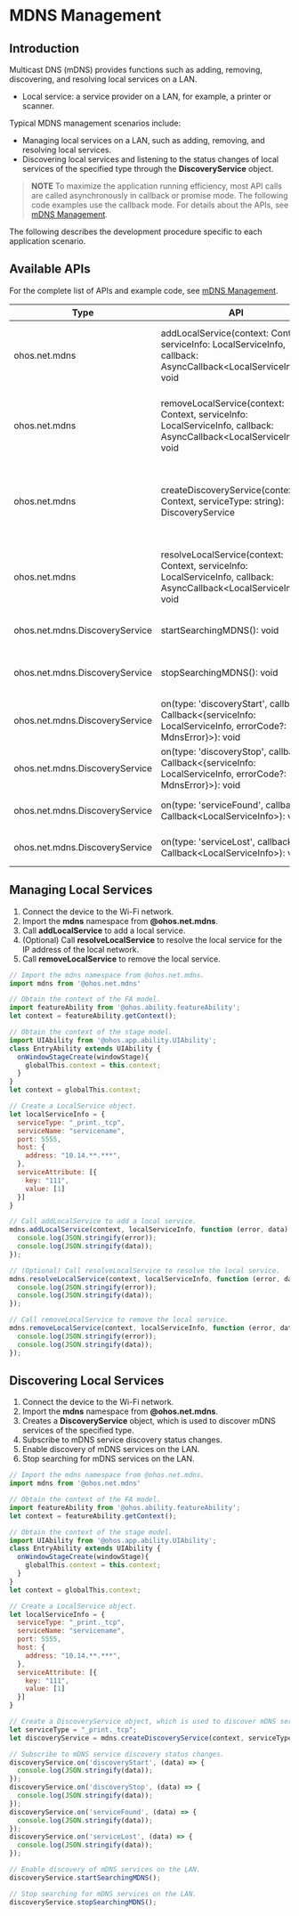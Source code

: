 # MDNS Management

## Introduction

Multicast DNS (mDNS) provides functions such as adding, removing, discovering, and resolving local services on a LAN.
- Local service: a service provider on a LAN, for example, a printer or scanner.

Typical MDNS management scenarios include:

- Managing local services on a LAN, such as adding, removing, and resolving local services.
- Discovering local services and listening to the status changes of local services of the specified type through the **DiscoveryService** object.

> **NOTE**
> To maximize the application running efficiency, most API calls are called asynchronously in callback or promise mode. The following code examples use the callback mode. For details about the APIs, see [mDNS Management](../reference/apis/js-apis-net-mdns.md).

The following describes the development procedure specific to each application scenario.

## Available APIs

For the complete list of APIs and example code, see [mDNS Management](../reference/apis/js-apis-net-mdns.md).

| Type| API| Description|
| ---- | ---- | ---- |
| ohos.net.mdns | addLocalService(context: Context, serviceInfo: LocalServiceInfo, callback: AsyncCallback\<LocalServiceInfo>): void | Adds an mDNS service. This API uses an asynchronous callback to return the result.|
| ohos.net.mdns | removeLocalService(context: Context, serviceInfo: LocalServiceInfo, callback: AsyncCallback\<LocalServiceInfo>): void | Removes an mDNS service. This API uses an asynchronous callback to return the result.|
| ohos.net.mdns | createDiscoveryService(context: Context, serviceType: string): DiscoveryService | Creates a **DiscoveryService** object, which is used to discover mDNS services of the specified type.|
| ohos.net.mdns | resolveLocalService(context: Context, serviceInfo: LocalServiceInfo, callback: AsyncCallback\<LocalServiceInfo>): void | Resolves an mDNS service. This API uses an asynchronous callback to return the result.|
| ohos.net.mdns.DiscoveryService | startSearchingMDNS(): void | Searches for mDNS services on the LAN.|
| ohos.net.mdns.DiscoveryService | stopSearchingMDNS(): void | Stops searching for mDNS services on the LAN.|
| ohos.net.mdns.DiscoveryService | on(type: 'discoveryStart', callback: Callback<{serviceInfo: LocalServiceInfo, errorCode?: MdnsError}>): void | Enables listening for **discoveryStart** events.|
| ohos.net.mdns.DiscoveryService | on(type: 'discoveryStop', callback: Callback<{serviceInfo: LocalServiceInfo, errorCode?: MdnsError}>): void | Enables listening for **discoveryStop** events.|
| ohos.net.mdns.DiscoveryService | on(type: 'serviceFound', callback: Callback\<LocalServiceInfo>): void | Enables listening for **serviceFound** events.|
| ohos.net.mdns.DiscoveryService | on(type: 'serviceLost', callback: Callback\<LocalServiceInfo>): void | Enables listening for **serviceLost** events.|

## Managing Local Services

1. Connect the device to the Wi-Fi network.
2. Import the **mdns** namespace from **@ohos.net.mdns**.
3. Call **addLocalService** to add a local service.
4. (Optional) Call **resolveLocalService** to resolve the local service for the IP address of the local network.
5. Call **removeLocalService** to remove the local service.

```js
// Import the mdns namespace from @ohos.net.mdns.
import mdns from '@ohos.net.mdns'

// Obtain the context of the FA model.
import featureAbility from '@ohos.ability.featureAbility';
let context = featureAbility.getContext();

// Obtain the context of the stage model.
import UIAbility from '@ohos.app.ability.UIAbility';
class EntryAbility extends UIAbility {
  onWindowStageCreate(windowStage){
    globalThis.context = this.context;
  }
}
let context = globalThis.context;

// Create a LocalService object.
let localServiceInfo = {
  serviceType: "_print._tcp",
  serviceName: "servicename",
  port: 5555,
  host: {
    address: "10.14.**.***",
  },
  serviceAttribute: [{
    key: "111",
    value: [1]
  }]
}

// Call addLocalService to add a local service.
mdns.addLocalService(context, localServiceInfo, function (error, data) {
  console.log(JSON.stringify(error));
  console.log(JSON.stringify(data));
});

// (Optional) Call resolveLocalService to resolve the local service.
mdns.resolveLocalService(context, localServiceInfo, function (error, data) {
  console.log(JSON.stringify(error));
  console.log(JSON.stringify(data));
});

// Call removeLocalService to remove the local service.
mdns.removeLocalService(context, localServiceInfo, function (error, data) {
  console.log(JSON.stringify(error));
  console.log(JSON.stringify(data));
});
```

## Discovering Local Services

1. Connect the device to the Wi-Fi network.
2. Import the **mdns** namespace from **@ohos.net.mdns**.
3. Creates a **DiscoveryService** object, which is used to discover mDNS services of the specified type.
4. Subscribe to mDNS service discovery status changes.
5. Enable discovery of mDNS services on the LAN.
6. Stop searching for mDNS services on the LAN.

```js
// Import the mdns namespace from @ohos.net.mdns.
import mdns from '@ohos.net.mdns'

// Obtain the context of the FA model.
import featureAbility from '@ohos.ability.featureAbility';
let context = featureAbility.getContext();

// Obtain the context of the stage model.
import UIAbility from '@ohos.app.ability.UIAbility';
class EntryAbility extends UIAbility {
  onWindowStageCreate(windowStage){
    globalThis.context = this.context;
  }
}
let context = globalThis.context;

// Create a LocalService object.
let localServiceInfo = {
  serviceType: "_print._tcp",
  serviceName: "servicename",
  port: 5555,
  host: {
    address: "10.14.**.***",
  },
  serviceAttribute: [{
    key: "111",
    value: [1]
  }]
}

// Create a DiscoveryService object, which is used to discover mDNS services of the specified type.
let serviceType = "_print._tcp";
let discoveryService = mdns.createDiscoveryService(context, serviceType);

// Subscribe to mDNS service discovery status changes.
discoveryService.on('discoveryStart', (data) => {
  console.log(JSON.stringify(data));
});
discoveryService.on('discoveryStop', (data) => {
  console.log(JSON.stringify(data));
});
discoveryService.on('serviceFound', (data) => {
  console.log(JSON.stringify(data));
});
discoveryService.on('serviceLost', (data) => {
  console.log(JSON.stringify(data));
});

// Enable discovery of mDNS services on the LAN.
discoveryService.startSearchingMDNS();

// Stop searching for mDNS services on the LAN.
discoveryService.stopSearchingMDNS();
```
